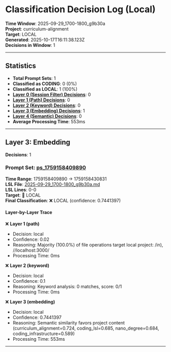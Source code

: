 # Classification Decision Log (Local)

**Time Window**: 2025-09-29_1700-1800_g9b30a<br>
**Project**: curriculum-alignment<br>
**Target**: LOCAL<br>
**Generated**: 2025-10-17T16:11:38.123Z<br>
**Decisions in Window**: 1

---

## Statistics

- **Total Prompt Sets**: 1
- **Classified as CODING**: 0 (0%)
- **Classified as LOCAL**: 1 (100%)
- **[Layer 0 (Session Filter) Decisions](#layer-0-session-filter)**: 0
- **[Layer 1 (Path) Decisions](#layer-1-path)**: 0
- **[Layer 2 (Keyword) Decisions](#layer-2-keyword)**: 0
- **[Layer 3 (Embedding) Decisions](#layer-3-embedding)**: 1
- **[Layer 4 (Semantic) Decisions](#layer-4-semantic)**: 0
- **Average Processing Time**: 553ms

---

## Layer 3: Embedding

**Decisions**: 1

### Prompt Set: [ps_1759158409890](../../history/2025-09-29_1700-1800_g9b30a.md#ps_1759158409890)

**Time Range**: 1759158409890 → 1759158430831<br>
**LSL File**: [2025-09-29_1700-1800_g9b30a.md](../../history/2025-09-29_1700-1800_g9b30a.md#ps_1759158409890)<br>
**LSL Lines**: 0-0<br>
**Target**: 📍 LOCAL<br>
**Final Classification**: ❌ LOCAL (confidence: 0.7441397)

#### Layer-by-Layer Trace

❌ **Layer 1 (path)**
- Decision: local
- Confidence: 0.02
- Reasoning: Majority (100.0%) of file operations target local project: /in), //localhost:3000/
- Processing Time: 0ms

❌ **Layer 2 (keyword)**
- Decision: local
- Confidence: 0.1
- Reasoning: Keyword analysis: 0 matches, score: 0/1
- Processing Time: 0ms

❌ **Layer 3 (embedding)**
- Decision: local
- Confidence: 0.7441397
- Reasoning: Semantic similarity favors project content (curriculum_alignment=0.724, coding_lsl=0.685, nano_degree=0.684, coding_infrastructure=0.589)
- Processing Time: 553ms

---

